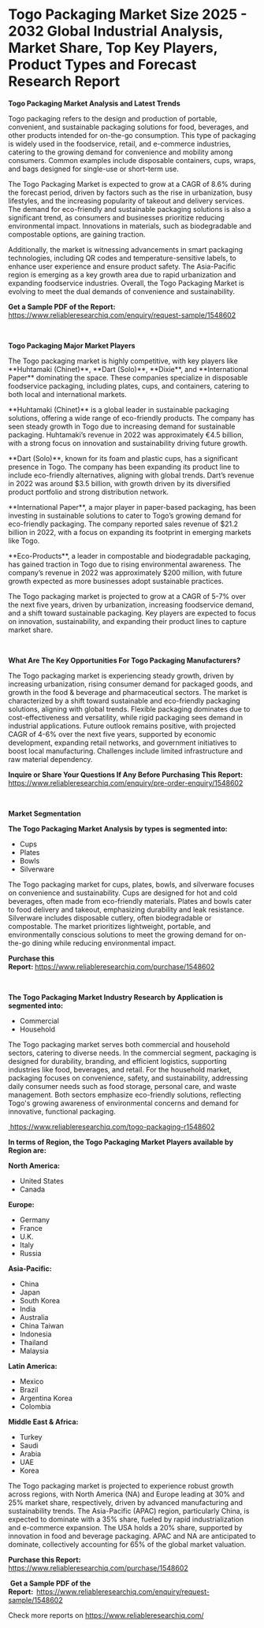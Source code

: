 <p><h1>Togo Packaging Market Size 2025 - 2032 Global Industrial Analysis, Market Share, Top Key Players, Product Types and Forecast Research Report</h1></p><p><strong>Togo Packaging Market Analysis and Latest Trends</strong></p>
<p><p>Togo packaging refers to the design and production of portable, convenient, and sustainable packaging solutions for food, beverages, and other products intended for on-the-go consumption. This type of packaging is widely used in the foodservice, retail, and e-commerce industries, catering to the growing demand for convenience and mobility among consumers. Common examples include disposable containers, cups, wraps, and bags designed for single-use or short-term use.</p><p>The Togo Packaging Market is expected to grow at a CAGR of 8.6% during the forecast period, driven by factors such as the rise in urbanization, busy lifestyles, and the increasing popularity of takeout and delivery services. The demand for eco-friendly and sustainable packaging solutions is also a significant trend, as consumers and businesses prioritize reducing environmental impact. Innovations in materials, such as biodegradable and compostable options, are gaining traction.</p><p>Additionally, the market is witnessing advancements in smart packaging technologies, including QR codes and temperature-sensitive labels, to enhance user experience and ensure product safety. The Asia-Pacific region is emerging as a key growth area due to rapid urbanization and expanding foodservice industries. Overall, the Togo Packaging Market is evolving to meet the dual demands of convenience and sustainability.</p></p>
<p><strong>Get a Sample PDF of the Report:&nbsp;</strong> <a href="https://www.reliableresearchiq.com/enquiry/request-sample/1548602?utm_campaign=1870&utm_medium=2&utm_source=Github&utm_content=ia&utm_term=29012025&utm_id=togo-packaging">https://www.reliableresearchiq.com/enquiry/request-sample/1548602</a></p>
<p>&nbsp;</p>
<p><strong>Togo Packaging Major Market Players</strong></p>
<p><p>The Togo packaging market is highly competitive, with key players like **Huhtamaki (Chinet)**, **Dart (Solo)**, **Dixie**, and **International Paper** dominating the space. These companies specialize in disposable foodservice packaging, including plates, cups, and containers, catering to both local and international markets.</p><p>**Huhtamaki (Chinet)** is a global leader in sustainable packaging solutions, offering a wide range of eco-friendly products. The company has seen steady growth in Togo due to increasing demand for sustainable packaging. Huhtamaki’s revenue in 2022 was approximately €4.5 billion, with a strong focus on innovation and sustainability driving future growth.</p><p>**Dart (Solo)**, known for its foam and plastic cups, has a significant presence in Togo. The company has been expanding its product line to include eco-friendly alternatives, aligning with global trends. Dart’s revenue in 2022 was around $3.5 billion, with growth driven by its diversified product portfolio and strong distribution network.</p><p>**International Paper**, a major player in paper-based packaging, has been investing in sustainable solutions to cater to Togo’s growing demand for eco-friendly packaging. The company reported sales revenue of $21.2 billion in 2022, with a focus on expanding its footprint in emerging markets like Togo.</p><p>**Eco-Products**, a leader in compostable and biodegradable packaging, has gained traction in Togo due to rising environmental awareness. The company’s revenue in 2022 was approximately $200 million, with future growth expected as more businesses adopt sustainable practices.</p><p>The Togo packaging market is projected to grow at a CAGR of 5-7% over the next five years, driven by urbanization, increasing foodservice demand, and a shift toward sustainable packaging. Key players are expected to focus on innovation, sustainability, and expanding their product lines to capture market share.</p></p>
<p>&nbsp;</p>
<p><strong>What Are The Key Opportunities For Togo Packaging Manufacturers?</strong></p>
<p><p>The Togo packaging market is experiencing steady growth, driven by increasing urbanization, rising consumer demand for packaged goods, and growth in the food & beverage and pharmaceutical sectors. The market is characterized by a shift toward sustainable and eco-friendly packaging solutions, aligning with global trends. Flexible packaging dominates due to cost-effectiveness and versatility, while rigid packaging sees demand in industrial applications. Future outlook remains positive, with projected CAGR of 4-6% over the next five years, supported by economic development, expanding retail networks, and government initiatives to boost local manufacturing. Challenges include limited infrastructure and raw material dependency.</p></p>
<p><strong>Inquire or Share Your Questions If Any Before Purchasing This Report:</strong> <a href="https://www.reliableresearchiq.com/enquiry/pre-order-enquiry/1548602?utm_campaign=1870&utm_medium=2&utm_source=Github&utm_content=ia&utm_term=29012025&utm_id=togo-packaging">https://www.reliableresearchiq.com/enquiry/pre-order-enquiry/1548602</a></p>
<p>&nbsp;</p>
<p><strong>Market Segmentation</strong></p>
<p><strong>The Togo Packaging Market Analysis by types is segmented into:</strong></p>
<p><ul><li>Cups</li><li>Plates</li><li>Bowls</li><li>Silverware</li></ul></p>
<p><p>The Togo packaging market for cups, plates, bowls, and silverware focuses on convenience and sustainability. Cups are designed for hot and cold beverages, often made from eco-friendly materials. Plates and bowls cater to food delivery and takeout, emphasizing durability and leak resistance. Silverware includes disposable cutlery, often biodegradable or compostable. The market prioritizes lightweight, portable, and environmentally conscious solutions to meet the growing demand for on-the-go dining while reducing environmental impact.</p></p>
<p><strong>Purchase this Report:&nbsp;</strong><a href="https://www.reliableresearchiq.com/purchase/1548602?utm_campaign=1870&utm_medium=2&utm_source=Github&utm_content=ia&utm_term=29012025&utm_id=togo-packaging">https://www.reliableresearchiq.com/purchase/1548602</a></p>
<p>&nbsp;</p>
<p><strong>The Togo Packaging Market Industry Research by Application is segmented into:</strong></p>
<p><ul><li>Commercial</li><li>Household</li></ul></p>
<p><p>The Togo packaging market serves both commercial and household sectors, catering to diverse needs. In the commercial segment, packaging is designed for durability, branding, and efficient logistics, supporting industries like food, beverages, and retail. For the household market, packaging focuses on convenience, safety, and sustainability, addressing daily consumer needs such as food storage, personal care, and waste management. Both sectors emphasize eco-friendly solutions, reflecting Togo's growing awareness of environmental concerns and demand for innovative, functional packaging.</p></p>
<p><a href="https://www.reliableresearchiq.com/togo-packaging-r1548602?utm_campaign=1870&utm_medium=2&utm_source=Github&utm_content=ia&utm_term=29012025&utm_id=togo-packaging">&nbsp;https://www.reliableresearchiq.com/togo-packaging-r1548602</a></p>
<p><strong>In terms of Region, the Togo Packaging Market Players available by Region are:</strong></p>
<p>
    <p> <strong> North America: </strong>
        <ul>
            <li>United States</li>
            <li>Canada</li>
        </ul>
        </p> 
    <p> <strong> Europe: </strong>
        <ul>
            <li>Germany</li>
            <li>France</li>
            <li>U.K.</li>
            <li>Italy</li>
            <li>Russia</li>
        </ul>
        </p> 
    <p> <strong> Asia-Pacific: </strong>
        <ul>
            <li>China</li>
            <li>Japan</li>
            <li>South Korea</li>
            <li>India</li>
            <li>Australia</li>
            <li>China Taiwan</li>
            <li>Indonesia</li>
            <li>Thailand</li>
            <li>Malaysia</li>
        </ul>
        </p> 
    <p> <strong> Latin America: </strong>
        <ul>
            <li>Mexico</li>
            <li>Brazil</li>
            <li>Argentina Korea</li>
            <li>Colombia</li>
        </ul>
        </p> 
    <p> <strong> Middle East & Africa: </strong>
        <ul>
            <li>Turkey</li>
            <li>Saudi</li>
            <li>Arabia</li>
            <li>UAE</li>
            <li>Korea</li>
        </ul>
    </p>
    </p>
<p><p>The Togo packaging market is projected to experience robust growth across regions, with North America (NA) and Europe leading at 30% and 25% market share, respectively, driven by advanced manufacturing and sustainability trends. The Asia-Pacific (APAC) region, particularly China, is expected to dominate with a 35% share, fueled by rapid industrialization and e-commerce expansion. The USA holds a 20% share, supported by innovation in food and beverage packaging. APAC and NA are anticipated to dominate, collectively accounting for 65% of the global market valuation.</p></p>
<p><strong>Purchase this Report: </strong><a href="https://www.reliableresearchiq.com/purchase/1548602?utm_campaign=1870&utm_medium=2&utm_source=Github&utm_content=ia&utm_term=29012025&utm_id=togo-packaging">https://www.reliableresearchiq.com/purchase/1548602</a></p>
<p>&nbsp;<strong>Get a Sample PDF of the Report:&nbsp;&nbsp;</strong><a href="https://www.reliableresearchiq.com/enquiry/request-sample/1548602?utm_campaign=1870&utm_medium=2&utm_source=Github&utm_content=ia&utm_term=29012025&utm_id=togo-packaging">https://www.reliableresearchiq.com/enquiry/request-sample/1548602</a></p>
<p><strong></strong></p>
<p>Check more reports on <a href="https://www.reliableresearchiq.com/?utm_campaign=1870&utm_medium=2&utm_source=Github&utm_content=ia&utm_term=29012025&utm_id=togo-packaging">https://www.reliableresearchiq.com/</a></p>
